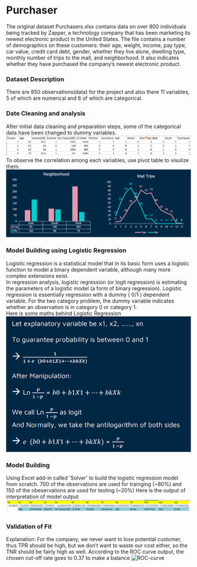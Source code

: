 # Purchaser
The original dataset Purchasers.xlsx contains data on over 800 individuals being tracked by Zapper, a technology company that has been marketing its newest electronic product in the United States. The file contains a number of demographics on these customers: their age, weight, income, pay type, car value, credit card debt, gender, whether they live alone, dwelling type, monthly number of trips to the mall, and neighborhood. It also indicates whether they have purchased the company’s newest electronic product.

### Dataset Description
There are 850 observations(data) for the project and also there 11 variables, 5 of which are numerical and 6 of which are categorical.

### Date Cleaning and analysis
After initial data cleaning and preparation steps, some of the categorical data have been changed to dummy variables.
![DataCleaning](DataCleaning.png)
To observe the correlation among each variables, use pivot table to visulize them.
</br>
![PivotTable](PivotTable.PNG)

### Model Building using Logistic Regression
Logistic regression is a statistical model that in its basic form uses
a logistic function to model a binary dependent variable, although
many more complex extensions exist.
</br>
In regression analysis,
logistic regression (or logit regression) is estimating the
parameters of a logistic model (a form of binary regression).
Logistic regression is essentially regression with a dummy (
0/1 )
dependent variable. For the two category problem, the dummy
variable indicates whether an observation is in category 0 or
category 1.
</br>
Here is some maths behind Logistic Regression
</br>
![LogisticRegression](LogisticRegression.PNG)

### Model Building
Using Excel add-in called 'Solver' to build the logistic regression model from scratch. 700 of the observations are used for trainging (~80%) and 150 of the obeservations are used for testing (~20%)
Here is the output of interpretation of model output
![model](model.png)

### Validation of Fit
Explanation: For the company, we never want to
lose potential customer, thus TPR should be high,
but we don’t want to waste our cost either, so the
TNR should be fairly high as well.
According to the ROC curve output, the chosen cut-off rate goes to 0.37 to make a balance
![ROC-curve](ROC-vurve.png)
